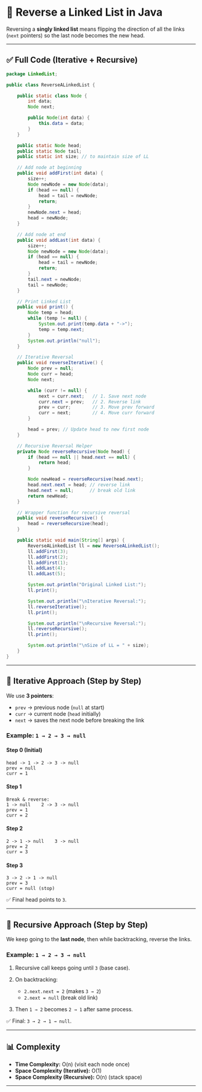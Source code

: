 
# 🔄 Reverse a Linked List in Java

Reversing a **singly linked list** means flipping the direction of all the links (`next` pointers) so the last node becomes the new head.

---

## ✅ Full Code (Iterative + Recursive)

```java
package LinkedList;

public class ReverseALinkedList {

    public static class Node {
        int data;
        Node next;

        public Node(int data) {
            this.data = data;
        }
    }

    public static Node head;
    public static Node tail;
    public static int size; // to maintain size of LL

    // Add node at beginning
    public void addFirst(int data) {
        size++;
        Node newNode = new Node(data);
        if (head == null) {
            head = tail = newNode;
            return;
        }
        newNode.next = head;
        head = newNode;
    }

    // Add node at end
    public void addLast(int data) {
        size++;
        Node newNode = new Node(data);
        if (head == null) {
            head = tail = newNode;
            return;
        }
        tail.next = newNode;
        tail = newNode;
    }

    // Print Linked List
    public void print() {
        Node temp = head;
        while (temp != null) {
            System.out.print(temp.data + "->");
            temp = temp.next;
        }
        System.out.println("null");
    }

    // Iterative Reversal
    public void reverseIterative() {
        Node prev = null;
        Node curr = head;
        Node next;

        while (curr != null) {
            next = curr.next;   // 1. Save next node
            curr.next = prev;   // 2. Reverse link
            prev = curr;        // 3. Move prev forward
            curr = next;        // 4. Move curr forward
        }

        head = prev; // Update head to new first node
    }

    // Recursive Reversal Helper
    private Node reverseRecursive(Node head) {
        if (head == null || head.next == null) {
            return head;
        }

        Node newHead = reverseRecursive(head.next);
        head.next.next = head; // reverse link
        head.next = null;      // break old link
        return newHead;
    }

    // Wrapper function for recursive reversal
    public void reverseRecursive() {
        head = reverseRecursive(head);
    }

    public static void main(String[] args) {
        ReverseALinkedList ll = new ReverseALinkedList();
        ll.addFirst(3);
        ll.addFirst(2);
        ll.addFirst(1);
        ll.addLast(4);
        ll.addLast(5);

        System.out.println("Original Linked List:");
        ll.print();

        System.out.println("\nIterative Reversal:");
        ll.reverseIterative();
        ll.print();

        System.out.println("\nRecursive Reversal:");
        ll.reverseRecursive();
        ll.print();

        System.out.println("\nSize of LL = " + size);
    }
}
```

---

## 🧠 Iterative Approach (Step by Step)

We use **3 pointers**:

* `prev` → previous node (`null` at start)
* `curr` → current node (`head` initially)
* `next` → saves the next node before breaking the link

### Example: `1 → 2 → 3 → null`

#### Step 0 (Initial)

```
head -> 1 -> 2 -> 3 -> null
prev = null
curr = 1
```

#### Step 1

```
Break & reverse:
1 -> null    2 -> 3 -> null
prev = 1
curr = 2
```

#### Step 2

```
2 -> 1 -> null    3 -> null
prev = 2
curr = 3
```

#### Step 3

```
3 -> 2 -> 1 -> null
prev = 3
curr = null (stop)
```

✅ Final head points to `3`.

---

## 🧠 Recursive Approach (Step by Step)

We keep going to the **last node**, then while backtracking, reverse the links.

### Example: `1 → 2 → 3 → null`

1. Recursive call keeps going until `3` (base case).
2. On backtracking:

   * `2.next.next = 2` (makes `3 → 2`)
   * `2.next = null` (break old link)
3. Then `1 → 2` becomes `2 → 1` after same process.

✅ Final: `3 → 2 → 1 → null`.

---

## 📊 Complexity

* **Time Complexity:** O(n) (visit each node once)
* **Space Complexity (Iterative):** O(1)
* **Space Complexity (Recursive):** O(n) (stack space)

---


